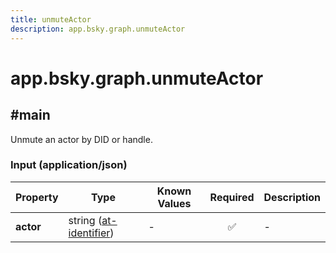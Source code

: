 ```yaml
---
title: unmuteActor
description: app.bsky.graph.unmuteActor
---
```


# app.bsky.graph.unmuteActor

## #main

Unmute an actor by DID or handle.

### Input (application/json)

| Property | Type | Known Values | Required | Description |
| --- | --- | --- | :---: | --- |
| **actor** | string ([at-identifier](https://atproto.com/specs/lexicon#at-identifier)) | - | ✅ | - |
